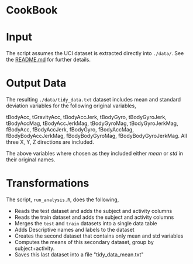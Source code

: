 # CookBook

# Input

The script assumes the UCI dataset is extracted directly into `./data/`. See the [README.md](README.md) for further details.

# Output Data

The resulting `./data/tidy_data.txt` dataset includes mean and standard deviation variables for the following original variables,

tBodyAcc, tGravityAcc, tBodyAccJerk, tBodyGyro, tBodyGyroJerk, tBodyAccMag, tBodyAccJerkMag, tBodyGyroMag, tBodyGyroJerkMag, fBodyAcc, fBodyAccJerk, fBodyGyro, fBodyAccMag, fBodyBodyAccJerkMag, fBodyBodyGyroMag, fBodyBodyGyroJerkMag. All three X, Y, Z directions are included.

The above variables where chosen as they included either _mean_ or _std_ in their original names.

# Transformations

The script, `run_analysis.R`, does the following,

* Reads the test dataset and adds the subject and activity columns
* Reads the train dataset and adds the subject and activity columns
* Merges the `test` and `train` datasets into a single data table
* Adds Descriptive names and labels to the dataset
* Creates the second dataset that contains only mean and std variables
* Computes the means of this secondary dataset, group by subject+activity.
* Saves this last dataset into a file "tidy_data_mean.txt"